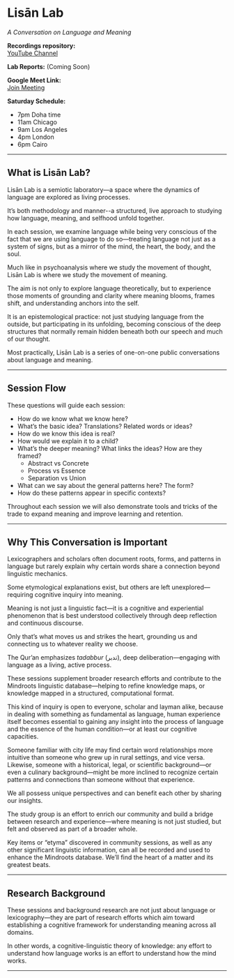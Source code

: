 # Lisān Lab
*A Conversation on Language and Meaning*

**Recordings repository:**  
[YouTube Channel](https://youtube.com/@codectified?si=SLxiWPYEyNYNlTMR)

**Lab Reports:** (Coming Soon)

**Google Meet Link:**  
[Join Meeting](https://meet.google.com/qdi-rytx-vix)

**Saturday Schedule:**  
- 7pm Doha time  
- 11am Chicago  
- 9am Los Angeles  
- 4pm London  
- 6pm Cairo  

---

## What is Lisān Lab?

Lisān Lab is a semiotic laboratory—a space where the dynamics of language are explored as living processes.  

It’s both methodology and manner--a structured, live approach to studying how language, meaning, and selfhood unfold together.  

In each session, we examine language while being very conscious of the fact that we are using language to do so—treating language not just as a system of signs, but as a mirror of the mind, the heart, the body, and the soul.  

Much like in psychoanalysis where we study the movement of thought, Lisān Lab is where we study the movement of meaning.  

The aim is not only to explore language theoretically, but to experience those moments of grounding and clarity where meaning blooms, frames shift, and understanding anchors into the self.  

It is an epistemological practice: not just studying language from the outside, but participating in its unfolding, becoming conscious of the deep structures that normally remain hidden beneath both our speech and much of our thought.  

Most practically, Lisān Lab is a series of one-on-one public conversations about language and meaning.  

---

## Session Flow

These questions will guide each session:

- How do we know what we know here?
- What’s the basic idea? Translations? Related words or ideas?
- How do we know this idea is real?
- How would we explain it to a child?
- What’s the deeper meaning? What links the ideas? How are they framed?
  - Abstract vs Concrete
  - Process vs Essence
  - Separation vs Union
- What can we say about the general patterns here? The form?
- How do these patterns appear in specific contexts?

Throughout each session we will also demonstrate tools and tricks of the trade to expand meaning and improve learning and retention.

---

## Why This Conversation is Important

Lexicographers and scholars often document roots, forms, and patterns in language but rarely explain why certain words share a connection beyond linguistic mechanics.

Some etymological explanations exist, but others are left unexplored—requiring cognitive inquiry into meaning.

Meaning is not just a linguistic fact—it is a cognitive and experiential phenomenon that is best understood collectively through deep reflection and continuous discourse.

Only that’s what moves us and strikes the heart, grounding us and connecting us to whatever reality we choose.

The Qur’an emphasizes *tadabbur* (تدبر), deep deliberation—engaging with language as a living, active process.

These sessions supplement broader research efforts and contribute to the Mindroots linguistic database—helping to refine knowledge maps, or knowledge mapped in a structured, computational format.

This kind of inquiry is open to everyone, scholar and layman alike, because in dealing with something as fundamental as language, human experience itself becomes essential to gaining any insight into the process of language and the essence of the human condition—or at least our cognitive capacities.

Someone familiar with city life may find certain word relationships more intuitive than someone who grew up in rural settings, and vice versa. Likewise, someone with a historical, legal, or scientific background—or even a culinary background—might be more inclined to recognize certain patterns and connections than someone without that experience.

We all possess unique perspectives and can benefit each other by sharing our insights.

The study group is an effort to enrich our community and build a bridge between research and experience—where meaning is not just studied, but felt and observed as part of a broader whole.

Key items or “etyma” discovered in community sessions, as well as any other significant linguistic information, can all be recorded and used to enhance the Mindroots database. We’ll find the heart of a matter and its greatest beats.

---

## Research Background

These sessions and background research are not just about language or lexicography—they are part of research efforts which aim toward establishing a cognitive framework for understanding meaning across all domains.

In other words, a cognitive-linguistic theory of knowledge: any effort to understand how language works is an effort to understand how the mind works.

---